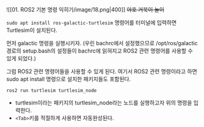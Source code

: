 ![[01. ROS2 기본 명령 익히기/image/18.png|400]]
~~야호 거북이 놀이~~

`sudo apt install ros-galactic-turtlesim` 명령어를 터미널에 입력하면 Turtlesim이 설치된다. 

먼저 galactic 명령을 실행시키자. (우린 bachrc에서 설정했으므로 /opt/ros/galactic 경로의 setup.bash의 설정들이 bachrc에 읽혀지고 ROS2 관련 명령어를 사용할 수 있게 되었다.) 

그럼 ROS2 관련 명령어들을 사용할 수 있게 된다. 여기서 ROS2 관련 명령이라고 하면 sudo apt install 명령으로 설치한 패키지들도 포함된다.

`ros2 run turtlesim turtlesim_node`
- turtlesim이라는 패키지의 turtlesim_node라는 노드를 실행하고자 위의 명령을 입력한다. 
- `<Tab>`키를 적절하게 사용하면 자동완성된다. 


